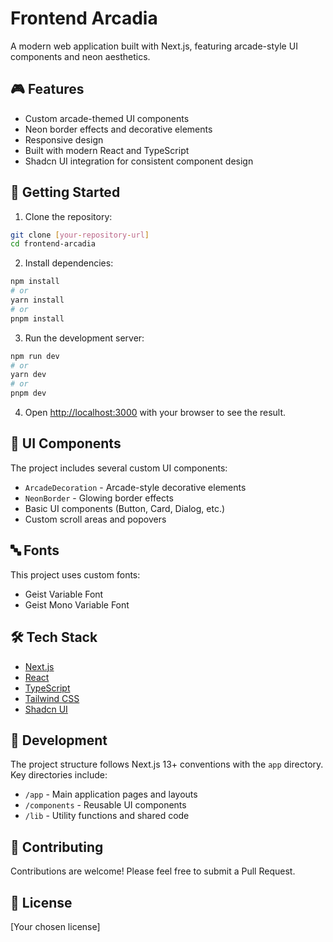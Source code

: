 # Frontend Arcadia

A modern web application built with Next.js, featuring arcade-style UI components and neon aesthetics.

## 🎮 Features

- Custom arcade-themed UI components
- Neon border effects and decorative elements
- Responsive design
- Built with modern React and TypeScript
- Shadcn UI integration for consistent component design

## 🚀 Getting Started

1. Clone the repository:
```bash
git clone [your-repository-url]
cd frontend-arcadia
```

2. Install dependencies:
```bash
npm install
# or
yarn install
# or
pnpm install
```

3. Run the development server:
```bash
npm run dev
# or
yarn dev
# or
pnpm dev
```

4. Open [http://localhost:3000](http://localhost:3000) with your browser to see the result.

## 🎨 UI Components

The project includes several custom UI components:

- `ArcadeDecoration` - Arcade-style decorative elements
- `NeonBorder` - Glowing border effects
- Basic UI components (Button, Card, Dialog, etc.)
- Custom scroll areas and popovers

## 🔤 Fonts

This project uses custom fonts:
- Geist Variable Font
- Geist Mono Variable Font

## 🛠️ Tech Stack

- [Next.js](https://nextjs.org/)
- [React](https://reactjs.org/)
- [TypeScript](https://www.typescriptlang.org/)
- [Tailwind CSS](https://tailwindcss.com/)
- [Shadcn UI](https://ui.shadcn.com/)

## 📝 Development

The project structure follows Next.js 13+ conventions with the `app` directory. Key directories include:

- `/app` - Main application pages and layouts
- `/components` - Reusable UI components
- `/lib` - Utility functions and shared code

## 🤝 Contributing

Contributions are welcome! Please feel free to submit a Pull Request.

## 📄 License

[Your chosen license]
